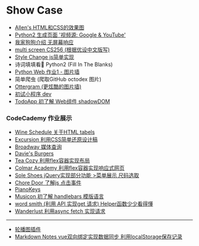 # Show Case

- [Allen's HTML和CSS的效果图](https://allentango.github.io/show2show/case1/my_page.html)
- [Python2 生成页面 '视频源: Google & YouTube'](https://allentango.github.io/show2show/movie-website/index.html)
- [我家狗狗介绍 无屏幕响应](https://allentango.github.io/show2show/fend-animal-trading-cards/card.html)
- [multi screen CS256 (根据优设中文版写)](https://allentango.github.io/show2show/multi-screen-site/index.html)
- [Style Change js简单实现](https://allentango.github.io/show2show/layoutchange/resume.html)
- 诗词填填看👀 Python2 (Fill In The Blanks)
- [Python Web 作业1 - 图片墙](https://allentango.github.io/show2show/PythonWeb/homework-1/level1homework.html)
- 简单爬虫 (爬取GitHub octodex 图片)
- [Ottergram (更炫酷的图片墙)](https://allentango.github.io/show2show/ottergram/index.html)
- [初试小程序 dev](https://github.com/AllenTango/show2show/fungo)
- [TodoApp 初了解 Web组件 shadowDOM](https://allentango.github.io/show2show/TodoApp/index.html)

### CodeCademy 作业展示

- [Wine Schedule 关于HTML tabels](https://allentango.github.io/show2show/WineSchedule/index.html)
- [Excursion 利用CSS简单还原设计稿](https://allentango.github.io/show2show/ExcursionProject/index.html)
- [Broadway 媒体查询](https://allentango.github.io/show2show/Broadway/index.html)
- [Davie's Burgers](https://allentango.github.io/show2show/Davie'sBurgers/index.html)
- [Tea Cozy 利用flex容器实现布局](https://allentango.github.io/show2show/TeaCozy/index.html)
- [Colmar Academy 利用flex容器实现响应式网页](https://allentango.github.io/show2show/ColmarAcademy/index.html)
- [Sole Shoes jQuery实现部分功能 >菜单展示 尺码选取](https://allentango.github.io/show2show/Sole/index.html)
- [Chore Door 了解js 点击事件](https://allentango.github.io/show2show/ChoreDoor/index.html)
- [PianoKeys](https://allentango.github.io/show2show/PianoKeys/index.html)
- [Musicon 初了解 handlebars 模版语言](https://allentango.github.io/show2show/Musicon/index.html)
- [word smith (利用 API 实现get 请求) Helper函数少少看得懂](https://allentango.github.io/show2show/WordSmith/index.html)
- [Wanderlust 利用async fetch 实现请求](https://allentango.github.io/show2show/Wanderlust/index.html)

<hr/>

- [轮播图插件](https://allentango.github.io/show2show/slider/)
- [Markdown Notes vue双向绑定实现数据同步 利用localStorage保存记录](https://allentango.github.io/show2show/Markdown/index.html)